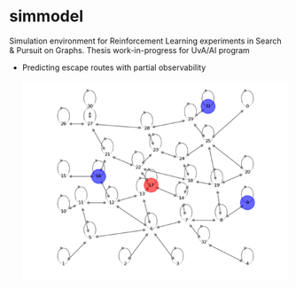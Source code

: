 # simmodel
Simulation environment for Reinforcement Learning experiments in Search & Pursuit on Graphs.
Thesis work-in-progress for UvA/AI program

* Predicting escape routes with partial observability</br></br>
![escape_demo](escape_route.gif)
